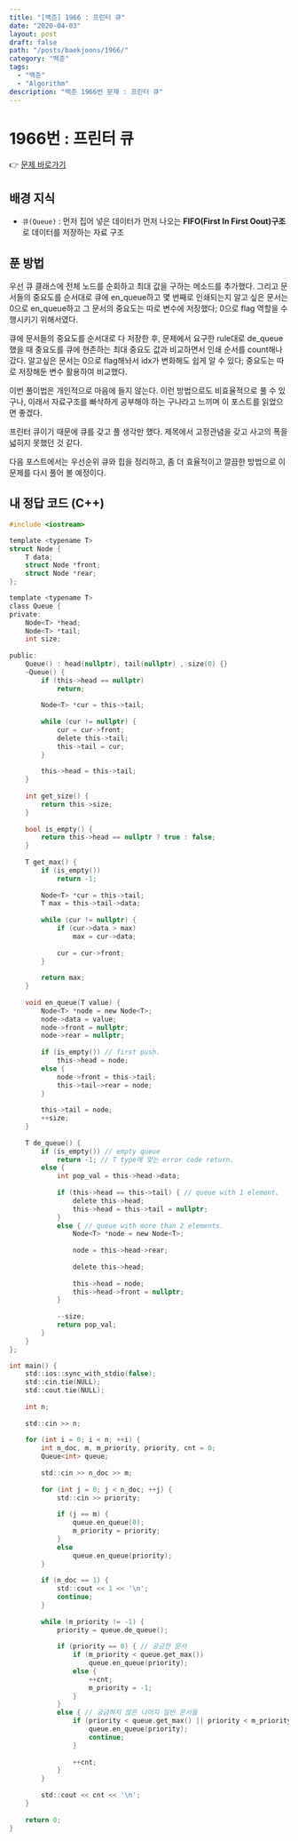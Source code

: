 ```yaml
---
title: "[백준] 1966 : 프린터 큐"
date: "2020-04-03"
layout: post
draft: false
path: "/posts/baekjoons/1966/"
category: "백준"
tags:
  - "백준"
  - "Algorithm"
description: "백준 1966번 문제 : 프린터 큐"
---
```


# 1966번 : 프린터 큐

👉 [문제 바로가기](https://www.acmicpc.net/problem/1966)


## 배경 지식
- `큐(Queue)` : 먼저 집어 넣은 데이터가 먼저 나오는 **FIFO(First In First Oout)구조**로 데이터를 저장하는 자료 구조

## 푼 방법
우선 큐 클래스에 전체 노드를 순회하고 최대 값을 구하는 메소드를 추가했다. 그리고 문서들의 중요도를 순서대로 큐에 en_queue하고 몇 번째로 인쇄되는지 알고 싶은 문서는 0으로 en_queue하고 그 문서의 중요도는 따로 변수에 저장했다; 0으로 flag 역할을 수행시키기 위해서였다.

큐에 문서들의 중요도를 순서대로 다 저장한 후, 문제에서 요구한 rule대로 de_queue했을 때 중요도를 큐에 현존하는 최대 중요도 값과 비교하면서 인쇄 순서를 count해나갔다. 알고싶은 문서는 0으로 flag해놔서 idx가 변화해도 쉽게 알 수 있다; 중요도는 따로 저장해둔 변수 활용하여 비교했다.

이번 풀이법은 개인적으로 마음에 들지 않는다. 이런 방법으로도 비효율적으로 풀 수 있구나, 이래서 자료구조를 빠삭하게 공부해야 하는 구나라고 느끼며 이 포스트를 읽었으면 좋겠다.

프린터 큐이기 때문에 큐를 갖고 풀 생각만 했다. 제목에서 고정관념을 갖고 사고의 폭을 넓히지 못했던 것 같다.

다음 포스트에서는 우선순위 큐와 힙을 정리하고, 좀 더 효율적이고 깔끔한 방법으로 이 문제를 다시 풀어 볼 예정이다.


## 내 정답 코드 (C++)

~~~c
#include <iostream>

template <typename T>
struct Node {
	T data;
	struct Node *front;
	struct Node *rear;
};

template <typename T>
class Queue {
private:
	Node<T> *head;
	Node<T> *tail;
	int size;
	
public:
	Queue() : head(nullptr), tail(nullptr) , size(0) {}
	~Queue() {
		if (this->head == nullptr)
			return;
		
		Node<T> *cur = this->tail;
		
		while (cur != nullptr) {
			cur = cur->front;
			delete this->tail;
			this->tail = cur;
		}
		
		this->head = this->tail;
	}
	
	int get_size() {
		return this->size;
	}
	
	bool is_empty() {
		return this->head == nullptr ? true : false;
	}
	
	T get_max() {
        if (is_empty())
            return -1;
        
		Node<T> *cur = this->tail;
		T max = this->tail->data;
		
		while (cur != nullptr) {
			if (cur->data > max)
				max = cur->data;
			
			cur = cur->front;
		}
		
		return max;
	}
	
	void en_queue(T value) {
		Node<T> *node = new Node<T>;
		node->data = value;
		node->front = nullptr;
		node->rear = nullptr;
		
		if (is_empty()) // first push.
			this->head = node;
		else {
			node->front = this->tail;
			this->tail->rear = node;
		}
		
		this->tail = node;
		++size;
	}
	
	T de_queue() {
		if (is_empty()) // empty queue
			return -1; // T type에 맞는 error code return.
		else {
			int pop_val = this->head->data;
			
			if (this->head == this->tail) { // queue with 1 element.
				delete this->head;
				this->head = this->tail = nullptr;
			}
			else { // queue with more than 2 elements.
				Node<T> *node = new Node<T>;
				
				node = this->head->rear;
				
				delete this->head;
				
				this->head = node;
				this->head->front = nullptr;
			}
			
			--size;
			return pop_val;
		}
	}
};

int main() {
	std::ios::sync_with_stdio(false);
	std::cin.tie(NULL); 
	std::cout.tie(NULL);
	
	int n;
	
	std::cin >> n;
	
	for (int i = 0; i < n; ++i) {
		int n_doc, m, m_priority, priority, cnt = 0;
		Queue<int> queue;
		
		std::cin >> n_doc >> m;
		
		for (int j = 0; j < n_doc; ++j) {
			std::cin >> priority;
			
			if (j == m) {
				queue.en_queue(0);
				m_priority = priority;
			}
			else
				queue.en_queue(priority);
		}
		
		if (n_doc == 1) {
			std::cout << 1 << '\n';
			continue;
		}
		
		while (m_priority != -1) {
			priority = queue.de_queue();
			
			if (priority == 0) { // 궁금한 문서
				if (m_priority < queue.get_max())
					queue.en_queue(priority);
				else {
					++cnt;
					m_priority = -1;
				}
			}
			else { // 궁금하지 않은 나머지 일반 문서들
				if (priority < queue.get_max() || priority < m_priority) {
					queue.en_queue(priority);
					continue;
				}
				
				++cnt;
			}
		}
		
		std::cout << cnt << '\n';
	}
	
	return 0;
}
~~~